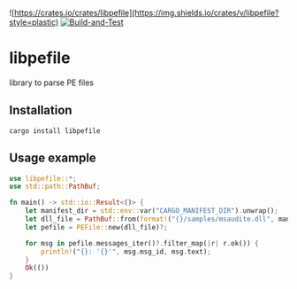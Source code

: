 ![https://crates.io/crates/libpefile](https://img.shields.io/crates/v/libpefile?style=plastic)
[![Build-and-Test](https://github.com/janstarke/libpefile/actions/workflows/build-and-test.yml/badge.svg)](https://github.com/janstarke/libpefile/actions/workflows/build-and-test.yml)

# libpefile

library to parse PE files

## Installation

```
cargo install libpefile
```

## Usage example

```rust
use libpefile::*;
use std::path::PathBuf;

fn main() -> std::io::Result<()> {
    let manifest_dir = std::env::var("CARGO_MANIFEST_DIR").unwrap();
    let dll_file = PathBuf::from(format!("{}/samples/msaudite.dll", manifest_dir));
    let pefile = PEFile::new(dll_file)?;

    for msg in pefile.messages_iter()?.filter_map(|r| r.ok()) {
        println!("{}: '{}'", msg.msg_id, msg.text);
    }
    Ok(())
}
```
